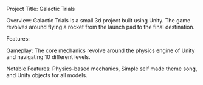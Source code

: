 Project Title: Galactic Trials

Overview:
Galactic Trials is a small 3d project built using Unity. The game revolves around flying a rocket from the launch pad to the final destination.

Features:

Gameplay: The core mechanics revolve around the physics engine of Unity and navigating 10 different levels.

Notable Features: Physics-based mechanics, Simple self made theme song, and Unity objects for all models.
